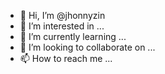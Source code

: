- 👋 Hi, I’m @jhonnyzin
- 👀 I’m interested in ...
- 🌱 I’m currently learning ...
- 💞️ I’m looking to collaborate on ...
- 📫 How to reach me ...

<!---
jhonnyzin/jhonnyzin is a ✨ special ✨ repository because its `README.md` (this file) appears on your GitHub profile.
You can click the Preview link to take a look at your changes.
--->
